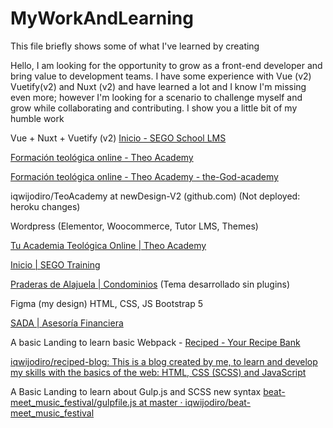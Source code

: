 # MyWorkAndLearning
This file briefly shows some of what I've learned by creating

Hello, I am looking for the opportunity to grow as a front-end developer and bring value to development teams. I have some experience with Vue (v2) Vuetify(v2) and Nuxt (v2) and have learned a lot and I know I'm missing even more; however I'm looking for a scenario to challenge myself and grow while collaborating and contributing. I show you a little bit of my humble work

Vue + Nuxt + Vuetify (v2)
[Inicio - SEGO School LMS](https://segoschool.com/)

[Formación teológica online - Theo Academy](https://theoacademy.vercel.app/)

[Formación teológica online - Theo Academy - the-God-academy](theodacademyorg.vercel.app)

iqwijodiro/TeoAcademy at newDesign-V2 (github.com) (Not deployed: heroku changes)


Wordpress (Elementor, Woocommerce, Tutor LMS, Themes)

[Tu Academia Teológica Online | Theo Academy](https://theoacademy.org/)

[Inicio | SEGO Training](https://segotraining.com/)

[Praderas de Alajuela | Condominios](https://praderasdealajuela.com/) (Tema desarrollado sin plugins)

Figma (my design) HTML, CSS, JS Bootstrap 5

[SADA | Asesoría Financiera ](sadafinances.netlify.app)

A basic Landing to learn basic Webpack -  [Reciped - Your Recipe Bank](recipedblogdev.netlify.app)

[iqwijodiro/reciped-blog: This is a blog created by me, to learn and develop my skills with the basics of the web: HTML, CSS (SCSS) and JavaScript](https://github.com/iqwijodiro/reciped-blog)

A Basic Landing to learn about Gulp.js and SCSS new syntax
[beat-meet_music_festival/gulpfile.js at master · iqwijodiro/beat-meet_music_festival](https://github.com/iqwijodiro/beat-meet_music_festival)
